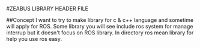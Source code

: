#ZEABUS LIBRARY HEADER FILE

##Concept
I want to try to make library for c & c++ language and sometime will apply for ROS.
Some library you will see include ros system for manage interrup but it doesn't focus on ROS library.
In directory ros mean library for help you use ros easy.

